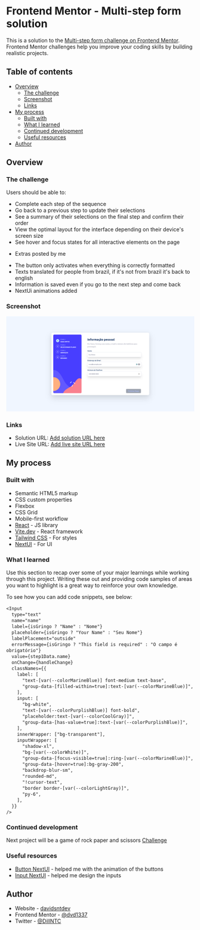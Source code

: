 # Frontend Mentor - Multi-step form solution

This is a solution to the [Multi-step form challenge on Frontend Mentor](https://www.frontendmentor.io/challenges/multistep-form-YVAnSdqQBJ). Frontend Mentor challenges help you improve your coding skills by building realistic projects.

## Table of contents

- [Overview](#overview)
  - [The challenge](#the-challenge)
  - [Screenshot](#screenshot)
  - [Links](#links)
- [My process](#my-process)
  - [Built with](#built-with)
  - [What I learned](#what-i-learned)
  - [Continued development](#continued-development)
  - [Useful resources](#useful-resources)
- [Author](#author)

## Overview

### The challenge

Users should be able to:

- Complete each step of the sequence
- Go back to a previous step to update their selections
- See a summary of their selections on the final step and confirm their order
- View the optimal layout for the interface depending on their device's screen size
- See hover and focus states for all interactive elements on the page

* Extras posted by me

- The button only activates when everything is correctly formatted
- Texts translated for people from brazil, if it's not from brazil it's back to english
- Information is saved even if you go to the next step and come back
- NextUi animations added

### Screenshot

![](./screenshot.png)

### Links

- Solution URL: [Add solution URL here](https://your-solution-url.com)
- Live Site URL: [Add live site URL here](https://your-live-site-url.com)

## My process

### Built with

- Semantic HTML5 markup
- CSS custom properties
- Flexbox
- CSS Grid
- Mobile-first workflow
- [React](https://reactjs.org/) - JS library
- [Vite.dev](https://vitejs.dev/) - React framework
- [Tailwind CSS](https://tailwindcss.com/) - For styles
- [NextUI](https://nextui.org/) - For UI

### What I learned

Use this section to recap over some of your major learnings while working through this project. Writing these out and providing code samples of areas you want to highlight is a great way to reinforce your own knowledge.

To see how you can add code snippets, see below:

```tsx
<Input
  type="text"
  name="name"
  label={isGringo ? "Name" : "Nome"}
  placeholder={isGringo ? "Your Name" : "Seu Nome"}
  labelPlacement="outside"
  errorMessage={isGringo ? "This field is required" : "O campo é obrigatório"}
  value={step1Data.name}
  onChange={handleChange}
  classNames={{
    label: [
      "text-[var(--colorMarineBlue)] font-medium text-base",
      "group-data-[filled-within=true]:text-[var(--colorMarineBlue)]",
    ],
    input: [
      "bg-white",
      "text-[var(--colorPurplishBlue)] font-bold",
      "placeholder:text-[var(--colorCoolGray)]",
      "group-data-[has-value=true]:text-[var(--colorPurplishBlue)]",
    ],
    innerWrapper: ["bg-transparent"],
    inputWrapper: [
      "shadow-xl",
      "bg-[var(--colorWhite)]",
      "group-data-[focus-visible=true]:ring-[var(--colorMarineBlue)]",
      "group-data-[hover=true]:bg-gray-200",
      "backdrop-blur-sm",
      "rounded-md",
      "!cursor-text",
      "border border-[var(--colorLightGray)]",
      "py-6",
    ],
  }}
/>
```

### Continued development

Next project will be a game of rock paper and scissors [Challenge](https://www.frontendmentor.io/challenges/rock-paper-scissors-game-pTgwgvgH)

### Useful resources

- [Button NextUI](https://nextui.org/docs/components/button) - helped me with the animation of the buttons
- [Input NextUI](https://nextui.org/docs/components/input) - helped me design the inputs

## Author

- Website - [davidsntdev](https://davidsntdev.github.io/sites/)
- Frontend Mentor - [@dvd1337](https://www.frontendmentor.io/profile/dvd1337)
- Twitter - [@DillNTC](https://www.twitter.com/DillNTC)
